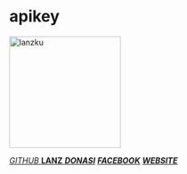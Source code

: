 # apikey
<p align=left>
<img  alt=lanzku  src=https://user-images.githubusercontent.com/76142260/110571814-2708dd00-8193-11eb-8ae5-6cfa612106cb.png widht=150 height=200>
<a href=github.com/lanzku278 />
  </img>
  </p>
  
*GITHUB*
**LANZ**
[***DONASI***](trakteer.id/lanz)
[***FACEBOOK***](facebook.com/vian.lanz)
[***WEBSITE***](lanz.tech)
